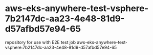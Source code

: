 # aws-eks-anywhere-test-vsphere-7b2147dc-aa23-4e48-81d9-d57afbd57e94-65
repository for use with E2E test job aws-eks-anywhere-test-vsphere:7b2147dc-aa23-4e48-81d9-d57afbd57e94-65
